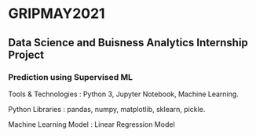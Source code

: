 # GRIPMAY2021
## Data Science and Buisness Analytics Internship Project 
### Prediction using Supervised ML
<p> Tools & Technologies : Python 3, Jupyter Notebook, Machine Learning.</p>
<p>Python Libraries : pandas, numpy, matplotlib, sklearn, pickle.</p>
<p>Machine Learning Model : Linear Regression Model</p>
